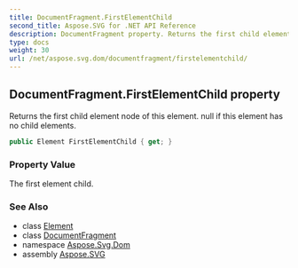 ```yaml
---
title: DocumentFragment.FirstElementChild
second_title: Aspose.SVG for .NET API Reference
description: DocumentFragment property. Returns the first child element node of this element. null if this element has no child elements
type: docs
weight: 30
url: /net/aspose.svg.dom/documentfragment/firstelementchild/
---
```

## DocumentFragment.FirstElementChild property

Returns the first child element node of this element. null if this element has no child elements.

```csharp
public Element FirstElementChild { get; }
```

### Property Value

The first element child.

### See Also

* class [Element](../../element/)
* class [DocumentFragment](../)
* namespace [Aspose.Svg.Dom](../../../aspose.svg.dom/)
* assembly [Aspose.SVG](../../../)
